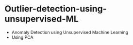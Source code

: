 # Outlier-detection-using-unsupervised-ML
- Anomaly Detection using Unsupervised Machine Learning
- Using PCA
